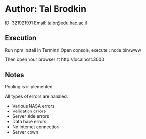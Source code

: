 # Author: Tal Brodkin 
ID: 321921991
Email: talbr@edu.hac.ac.il

<h2>Execution</h2>
<p>Run npm install in Terminal
Open console, execute : node bin/www

Then open your browser at http://localhost:3000
</p>

<h2>Notes</h2>
Pooling is implemented.

All types of errors are handled:
<ul>
  <li>Various NASA errors</li>
  
  <li>Validation errors</li>
  
  <li>Server side errors</li>
  
  <li>Data base errors</li>
  
  <li>No internet connection</li>

  <li>Server down</li>
</ul>
